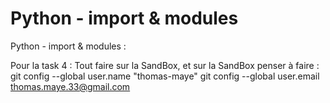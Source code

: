 # Python - import & modules

Python - import & modules :

Pour la task 4 :
Tout faire sur la SandBox, et sur la SandBox penser à faire :
git config --global user.name "thomas-maye"
git config --global user.email <thomas.maye.33@gmail.com>
